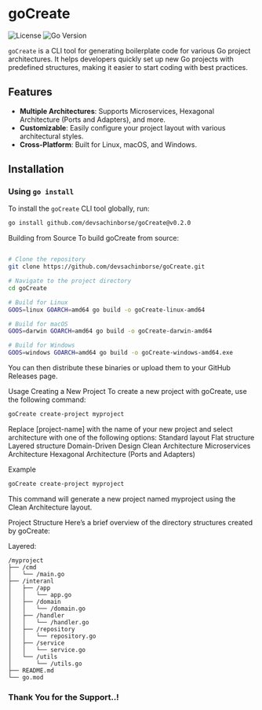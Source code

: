 # goCreate

![License](https://img.shields.io/github/license/devsachinborse/goCreate)
![Go Version](https://img.shields.io/badge/Go-%3E%3D1.20-blue)

`goCreate` is a CLI tool for generating boilerplate code for various Go project architectures. It helps developers quickly set up new Go projects with predefined structures, making it easier to start coding with best practices.

## Features

- **Multiple Architectures**: Supports Microservices, Hexagonal Architecture (Ports and Adapters), and more.
- **Customizable**: Easily configure your project layout with various architectural styles.
- **Cross-Platform**: Built for Linux, macOS, and Windows.

## Installation

### Using `go install`

To install the `goCreate` CLI tool globally, run:

```sh
go install github.com/devsachinborse/goCreate@v0.2.0
```


Building from Source
To build goCreate from source:

```sh

# Clone the repository
git clone https://github.com/devsachinborse/goCreate.git

# Navigate to the project directory
cd goCreate

# Build for Linux
GOOS=linux GOARCH=amd64 go build -o goCreate-linux-amd64

# Build for macOS
GOOS=darwin GOARCH=amd64 go build -o goCreate-darwin-amd64

# Build for Windows
GOOS=windows GOARCH=amd64 go build -o goCreate-windows-amd64.exe
```
You can then distribute these binaries or upload them to your GitHub Releases page.

Usage
Creating a New Project
To create a new project with goCreate, use the following command:

```sh
goCreate create-project myproject
```
Replace [project-name] with the name of your new project and select architecture with one of the following options:
Standard layout
Flat structure
Layered structure
Domain-Driven Design
Clean Architecture
Microservices Architecture
Hexagonal Architecture (Ports and Adapters)

Example
```sh
goCreate create-project myproject 
```
This command will generate a new project named myproject using the Clean Architecture layout.

Project Structure
Here’s a brief overview of the directory structures created by goCreate:

Layered:
```
/myproject 
├── /cmd
│   └── /main.go
├── /interanl
│   ├── /app
│   │   └── app.go
│   ├── /domain
│   │   └── /domain.go
│   ├── /handler
│   │   └── /handler.go
│   ├── /repository
│   │   └── repository.go
│   ├── /service
│   │   └── service.go
│   └── /utils
│       └── /utils.go
├── README.md
└── go.mod
```
### Thank You for the Support..!

